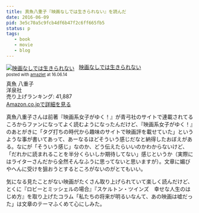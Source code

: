 ```yaml
---
title: 真魚八重子『映画なしでは生きられない』を読んだ
date: 2016-06-09
pid: 3e5c70a5c9fcb4df6b47f2c6ff665fb5
status: p
tags:
   - book
   - movie
   - blog
---
```


<div class="amazlet-box" style="margin-bottom:0px;"><div class="amazlet-image" style="float:left;margin:0px 12px 1px 0px;"><a href="http://www.amazon.co.jp/exec/obidos/ASIN/4800309166/dotimpact-22/ref=nosim/" name="amazletlink" target="_blank"><img src="http://ecx.images-amazon.com/images/I/51KlVOGJDSL._SL160_.jpg" alt="映画なしでは生きられない" style="border: none;" /></a></div><div class="amazlet-info" style="line-height:120%; margin-bottom: 10px"><div class="amazlet-name" style="margin-bottom:10px;line-height:120%"><a href="http://www.amazon.co.jp/exec/obidos/ASIN/4800309166/dotimpact-22/ref=nosim/" name="amazletlink" target="_blank">映画なしでは生きられない</a><div class="amazlet-powered-date" style="font-size:80%;margin-top:5px;line-height:120%">posted with <a href="http://www.amazlet.com/" title="amazlet" target="_blank">amazlet</a> at 16.06.14</div></div><div class="amazlet-detail">真魚 八重子 <br />洋泉社 <br />売り上げランキング: 41,887<br /></div><div class="amazlet-sub-info" style="float: left;"><div class="amazlet-link" style="margin-top: 5px"><a href="http://www.amazon.co.jp/exec/obidos/ASIN/4800309166/dotimpact-22/ref=nosim/" name="amazletlink" target="_blank">Amazon.co.jpで詳細を見る</a></div></div></div><div class="amazlet-footer" style="clear: left"></div></div>


真魚八重子さんは前著『映画系女子がゆく！』が青弓社のサイトで連載されてるころからファンになってよく読むようになったんだけど、『映画系女子がゆく！』のあとがきに「タグ打ちの時代から趣味のサイトで映画評を載せていた」というような事が書いてあって、あーなるほどそういう感じだなと納得したおぼえがある。なにが「そういう感じ」なのか、どう伝えたらいいのかわからないけど、「だれかに読まれることを半分くらいしか期待してない」感じというか（実際にはライターさんだから全然そんなふうに思ってないと思いますが）。文章に媚びやへんに受けを狙おうとするところがないのがとてもいい。

気になる見たことがない映画がたくさん取り上げられていて楽しく読んだけど、とくに『ロビーとミッシェルの場合』『スケルトン・ツインズ　幸せな人生のはじめ方』を取り上げたコラム「私たちの将来が明るいなんて、あの映画は嘘だった」は文章のテーマふくめて心にしみた。